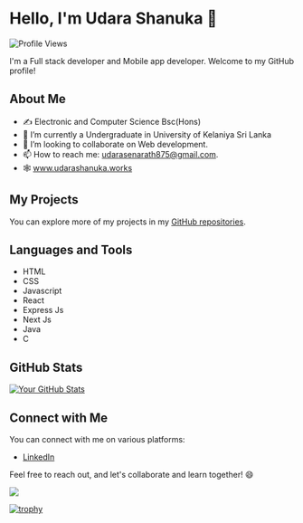 # Hello, I'm Udara Shanuka 👋

![Profile Views](https://komarev.com/ghpvc/?username=udaaraSH23&color=blue)

I'm a Full stack developer and Mobile app developer. Welcome to my GitHub profile! 

## About Me
- ✍️ Electronic and Computer Science Bsc(Hons) 
- 🌱 I’m currently a Undergraduate in University of Kelaniya Sri Lanka
- 👯 I’m looking to collaborate on Web development.
- 📫 How to reach me: udarasenarath875@gmail.com.
- 🕸️ www.udarashanuka.works

## My Projects

You can explore more of my projects in my [GitHub repositories](https://github.com/udaaraSH23).

## Languages and Tools

- HTML
- CSS
- Javascript
- React
- Express Js
- Next Js
- Java
- C

## GitHub Stats

[![Your GitHub Stats](https://github-readme-stats.vercel.app/api?username=udaaraSH23&show_icons=true&theme=radical)](https://github.com/anuraghazra/github-readme-stats)

## Connect with Me

You can connect with me on various platforms:

- [LinkedIn](https://www.linkedin.com/in/udara-senarath-8b5a73263/)


Feel free to reach out, and let's collaborate and learn together! 😄

<!-- GitHub Profile Views Counter -->
![](https://komarev.com/ghpvc/?username=udaaraSH23)

<!-- GitHub Profile Trophy -->
[![trophy](https://github-profile-trophy.vercel.app/?username=udaaraSH23)](https://github.com/ryo-ma/github-profile-trophy)
